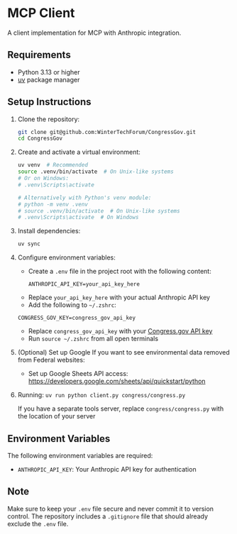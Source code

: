 # MCP Client

A client implementation for MCP with Anthropic integration.

## Requirements

- Python 3.13 or higher
- [uv](https://docs.astral.sh/uv/getting-started/installation/) package manager

## Setup Instructions

1. Clone the repository:
   ```bash
   git clone git@github.com:WinterTechForum/CongressGov.git
   cd CongressGov
   ```

2. Create and activate a virtual environment:
   ```bash
   uv venv  # Recommended
   source .venv/bin/activate  # On Unix-like systems
   # Or on Windows:
   # .venv\Scripts\activate

   # Alternatively with Python's venv module:
   # python -m venv .venv
   # source .venv/bin/activate  # On Unix-like systems
   # .venv\Scripts\activate  # On Windows
   ```

3. Install dependencies:
   ```bash
   uv sync  
   ```

4. Configure environment variables:
   - Create a `.env` file in the project root with the following content:
     ```
     ANTHROPIC_API_KEY=your_api_key_here
     ```
   - Replace `your_api_key_here` with your actual Anthropic API key
   - Add the following to `~/.zshrc`:
   ```
   CONGRESS_GOV_KEY=congress_gov_api_key
   ```
   - Replace `congress_gov_api_key` with your [Congress.gov API key](https://api.congress.gov/sign-up/)
   - Run `source ~/.zshrc` from all open terminals

5. (Optional) Set up Google
   If you want to see environmental data removed from Federal websites:
   - Set up Google Sheets API access: https://developers.google.com/sheets/api/quickstart/python

6. Running:
   `uv run python client.py congress/congress.py`

   If you have a separate tools server, replace `congress/congress.py` with the location of your server

## Environment Variables

The following environment variables are required:

- `ANTHROPIC_API_KEY`: Your Anthropic API key for authentication

## Note

Make sure to keep your `.env` file secure and never commit it to version control. The repository includes a `.gitignore` file that should already exclude the `.env` file.
